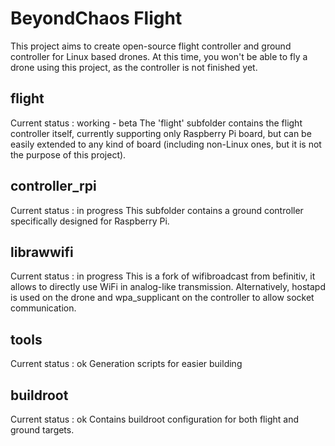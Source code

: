 # BeyondChaos Flight
This project aims to create open-source flight controller and ground controller for Linux based drones.
At this time, you won't be able to fly a drone using this project, as the controller is not finished yet.

## flight
Current status : working - beta
The 'flight' subfolder contains the flight controller itself, currently supporting only Raspberry Pi board, but can be easily extended to any kind of board (including non-Linux ones, but it is not the purpose of this project).

## controller_rpi
Current status : in progress
This subfolder contains a ground controller specifically designed for Raspberry Pi.

## librawwifi
Current status : in progress
This is a fork of wifibroadcast from befinitiv, it allows to directly use WiFi in analog-like transmission. Alternatively, hostapd is used on the drone and wpa_supplicant on the controller to allow socket communication.

## tools
Current status : ok
Generation scripts for easier building

## buildroot
Current status : ok
Contains buildroot configuration for both flight and ground targets.
